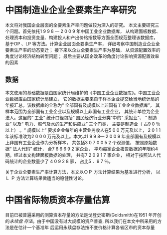 # 中国制造业企业全要素生产率研究
本文将对我国企业层面的全要素生产率问题做较为深入的研究。
本文主要研究三个问题。首先依托1 9 9 8 — 2 0 0 9 年中国工业企业数据库， 
从构建面板数据、处理资本和投资变量、构建投人和产出价格指数等方面全面规范整理该数据库， 基于OP 、LP 等方法。计算企业层面全要素生产率， 
详细考察中国制造业企业全要素生产率的动态变迁； 接下来以企业全要素生产率为基础， 从资源配置效率的角度讨论经济结构转型问题； 最后主要从国企改革的角度讨论影响资源配置效率的因素
## 数据
本文使用的基础数据是由国家统计局维护的《中国工业企业数据库》。中国工业企业数据库由国家统计局建立， 
它的数据主要来自于样本企业提交给当地统计局的年报汇总。该数据库的全称为“ 全部国有及规模以上非国有工业企业数据库”， 
其样本范围为全部国有工业企业以及规模以上非国有工业企业， 其统计单位为企业法人。这里的“ 工业” 统计口径包括“ 国民经济行业分类”中的“ 采掘业”、
“ 制造业” 以及“ 电力、燃气及水的生产和供应业” 三个门类， 主要是制造业（ 占9 0 ％ 以上） 。“ 规模以上” 要求企业每年的主营业务收人在5 0 0 万元及以上，
2 0 1 1 年该标准改为2 0 0 0 万元及以上。本文以1 9 9 8— 2 0 0 9 年全部国有及规模以上非国有工业企业作为分析样本， 共包括3 0 7 0 0 5 2 个观测值， 
按照原始数据“ 法人代码” 统计， 合7 6 6 6 9 2 家企业， 平均每家企业报告数据的年限约4 期。经过本文构建面板数据的处理， 共有7 2 0 9 1 7 家企业， 相对于按照法人代码统计的企业数量少了 4 0 9 2 8 家， 占比5 ．9 7 ％。

关于企业全要素生产率计算方法，本文以ＯＰ 方法计算结果为基准进行分析， 以Ｌ Ｐ 方法计算结果做适当的稳健性讨论。



# 中国省际物质资本存量估算
目前已被普遍采用的测算资本存量的方法是戈登史密斯(Goldsmith)在1951 年开创的*永续盘
存法*。由于中国没有过大规模的资产普查, 所以我们在本文中所采用的方法是在估计一个基准年
后运用永续盘存法按不变价格计算各省区市的资本存量
